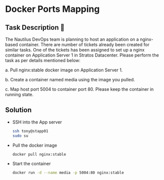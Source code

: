 # Docker Ports Mapping

## Task Description 📔

The Nautilus DevOps team is planning to host an application on a nginx-based container. There are number of tickets already been created for similar tasks. One of the tickets has been assigned to set up a nginx container on Application Server 1 in Stratos Datacenter. Please perform the task as per details mentioned below:

a. Pull nginx:stable docker image on Application Server 1.

b. Create a container named media using the image you pulled.

c. Map host port 5004 to container port 80. Please keep the container in running state.

## Solution

- SSH into the App server
  ```bash
  ssh tony@stapp01
  sudo su
  ```

- Pull the docker image
  ```bash
  docker pull nginx:stable
  ```

- Start the container
  ```bash
  docker run -d --name media -p 5004:80 nginx:stable
  ```